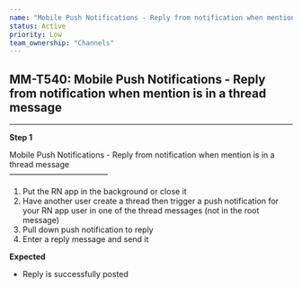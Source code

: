 ```yaml
---
name: "Mobile Push Notifications - Reply from notification when mention is in a thread message"
status: Active
priority: Low
team_ownership: "Channels"
---
```


## MM-T540: Mobile Push Notifications - Reply from notification when mention is in a thread message

---

**Step 1**

Mobile Push Notifications - Reply from notification when mention is in a thread message\
–––––––––––––––––––––––––

1. Put the RN app in the background or close it
2. Have another user create a thread then trigger a push notification for your RN app user in one of the thread messages (not in the root message)
3. Pull down push notification to reply
4. Enter a reply message and send it

**Expected**

- Reply is successfully posted
